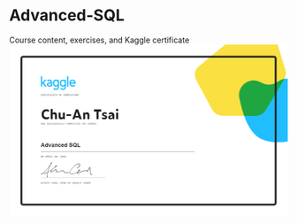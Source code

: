# Advanced-SQL
Course content, exercises, and Kaggle certificate
![img](https://github.com/ChuAn0428/Advanced-SQL/blob/main/Certificate%20-%20Advanced%20SQL.png)
